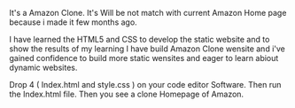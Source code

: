 It's a Amazon Clone. It's Will be not match with current Amazon Home page because i made it few months ago.

I have learned the HTML5 and CSS to develop the static website and to show the results of my learning 
I have build Amazon Clone wensite and i've gained confidence to build more static wensites and eager to learn abiout dynamic websites.

Drop 4 ( Index.html and style.css ) on your code editor Software. Then run the Index.html file. Then you see a clone Homepage of Amazon.
